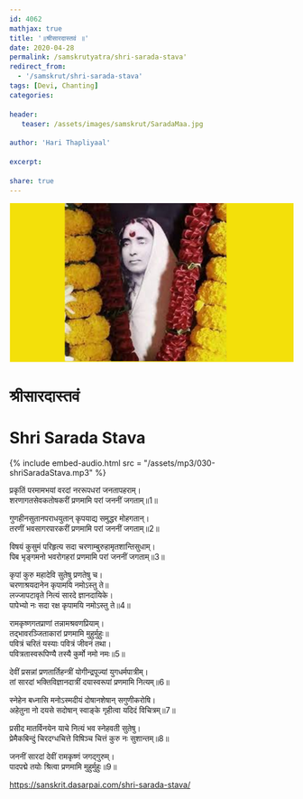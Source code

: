 ```yaml
---    
id: 4062    
mathjax: true    
title: '॥श्रीसारदास्तवं ॥'    
date: 2020-04-28    
permalink: /samskrutyatra/shri-sarada-stava'
redirect_from: 
  - '/samskrut/shri-sarada-stava'
tags: [Devi, Chanting]    
categories:    
    
header:    
   teaser: /assets/images/samskrut/SaradaMaa.jpg    
    
author: 'Hari Thapliyaal'    
    
excerpt:    
    
share: true    
---    
```

    
![](/assets/images/samskrut/SaradaMaa.jpg)    
    
# श्रीसारदास्तवं     
# Shri Sarada Stava    
    
{% include embed-audio.html src = "/assets/mp3/030-shriSaradaStava.mp3" %}     
    
    
    
प्रकृतिं परमामभयां वरदां नररूपधरां जनतापहराम्।    
शरणागतसेवकतोषकरीं प्रणमामि परां जननीं जगताम्॥1॥    
    
गुणहीनसुतानपराधयुतान् कृपयाद्य समुद्धर मोहगतान्।    
तरणीं भवसागरपारकरीं प्रणमामि परां जननीं जगताम्॥2॥    
    
विषयं कुसुमं परिहृत्य सदा चरणाम्बुरुहामृतशान्तिसुधाम्।    
पिब भृङ्गमनो भवरोगहरां प्रणमामि परां जननीं जगताम्॥3॥    
    
कृपां कुरु महादेवि सुतेषु प्रणतेषु च।    
चरणाश्रयदानेन कृपामयि नमोऽस्तु ते॥    
लज्जापटावृते नित्यं सारदे ज्ञानदायिके।    
पापेभ्यो नः सदा रक्ष कृपामयि नमोऽस्तु ते॥4॥    
    
रामकृष्णगतप्राणां तन्नामश्रवणप्रियाम्।    
तद्भावरञ्जिताकारां प्रणमामि मुहुर्मुहुः॥    
पवित्रं चरितं यस्याः पवित्रं जीवनं तथा।    
पवित्रतास्वरूपिण्यै तस्यै कुर्मो नमो नमः॥5॥    
    
देवीं प्रसन्नां प्रणतार्तिहन्त्रीं योगीन्द्रपूज्यां युगधर्मपात्रीम्।    
तां सारदां भक्तिविज्ञानदात्रीं दयास्वरूपां प्रणमामि नित्यम्॥6॥    
    
स्नेहेन बध्नासि मनोऽस्मदीयं दोषानशेषान् सगुणीकरोषि।    
अहेतुना नो दयसे सदोषान् स्वाङ्के गृहीत्वा यदिदं विचित्रम्॥7॥    
    
प्रसीद मातर्विनयेन याचे नित्यं भव स्नेहवती सुतेषु।    
प्रेमैकबिन्दुं चिरदग्धचित्ते विषिञ्च चित्तं कुरु नः सुशान्तम्॥8॥    
    
जननीं सारदां देवीं रामकृष्णं जगद्गुरुम्।    
पादपद्मे तयोः श्रित्वा प्रणमामि मुहुर्मुहुः॥9॥    
    
https://sanskrit.dasarpai.com/shri-sarada-stava/